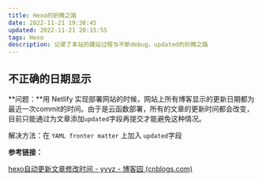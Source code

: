 ```yaml
---
title: Hexo的折腾之路
date: 2022-11-21 19:38:45
updated: 2022-11-21 20:15:55
tags: Hexo
description: 记录了本站的建站过程与不断debug，updated的折腾之路
---
```


## 不正确的日期显示

**问题：**用 Netlify 实现部署网站的时候，网站上所有博客显示的更新日期都为最近一次commit的时间。由于是云函数部署，所有的文章的更新时间都会改变，目前只能通过为文章添加`updated`字段再提交才能避免这种情况。

解决方法：在 `YAML fronter matter` 上加入 `updated`字段

**参考链接：**

[hexo自动更新文章修改时间 - yyyz - 博客园 (cnblogs.com)](https://www.cnblogs.com/yyyzyyyz/p/15792199.html)